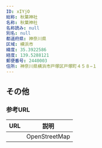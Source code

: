 ```yaml
---
ID: xIYjO
総称: 秋葉神社
名称: 秋葉神社
名称読み: null
別名: null
都道府県: 神奈川県
区域: 横浜市
緯度: 35.3922586
経度: 139.5288121
郵便番号: 2440003
住所: 神奈川県横浜市戸塚区戸塚町４５８−１
---
```


## その他

### 参考URL

| URL | 説明          |
| --- | ------------- |
|     | OpenStreetMap |
